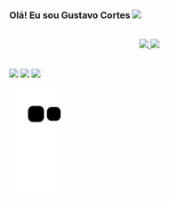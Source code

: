 ### Olá! Eu sou Gustavo Cortes <img src="https://raw.githubusercontent.com/kaueMarques/kaueMarques/master/hi.gif" width="20px">
</br>
<div align="center">
  <a href="https://github.com/Gustavocorte">
  <img height="150em" src="https://github-readme-stats.vercel.app/api?username=Gustavocorte&show_icons=true&theme=dark&include_all_commits=true&count_private=true"/>
  <img height="150em" src="https://github-readme-stats.vercel.app/api/top-langs/?username=Gustavocorte&layout=compact&langs_count=7&theme=dark"/>
</div>
  </br></br>
  <div> 
  <a href="https://instagram.com/gustavocortes2" target="_blank"><img src="https://img.shields.io/badge/-Instagram-%23E4405F?style=for-the-badge&logo=instagram&logoColor=white" target="_blank"></a>
  <a href = "mailto:gustavocortes981@gmail.com"><img src="https://img.shields.io/badge/-Gmail-%23333?style=for-the-badge&logo=gmail&logoColor=white" target="_blank"></a>
  <a href="https://www.linkedin.com/in/gustavocortes981/" target="_blank"><img src="https://img.shields.io/badge/-LinkedIn-%230077B5?style=for-the-badge&logo=linkedin&logoColor=white" target="_blank"></a> 
    </div>
  
![Snake animation](https://github.com/Gustavocorte/Gustavocorte/blob/output/github-contribution-grid-snake.svg)
